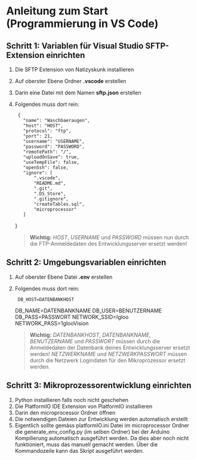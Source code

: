 # Anleitung zum Start (Programmierung in VS Code)
## Schritt 1: Variablen für Visual Studio SFTP-Extension einrichten
1. Die SFTP Extension von Natizyskunk installieren
2. Auf oberster Ebene Ordner **.vscode** erstellen
3. Darin eine Datei mit dem Namen **sftp.json** erstellen
4. Folgendes muss dort rein:

    	{
          "name": "Waschbaeraugen",
          "host": "HOST",
          "protocol": "ftp",
          "port": 21,
          "username": "USERNAME",
          "password": "PASSWORD",
          "remotePath": "/",
          "uploadOnSave": true,
          "useTempFile": false,
          "openSsh": false,
          "ignore": [
              ".vscode",
              "README.md",
              ".git",
              ".DS_Store",
              ".gitignore",
              "createTables.sql",
              "microprocessor"
          ]
      }
    > **Wichtig:** *HOST*, *USERNAME* und *PASSWORD* müssen nun durch die FTP-Anmeldedaten des Entwicklungsserver ersetzt werden!

## Schritt 2: Umgebungsvariablen einrichten
1. Auf oberster Ebene Datei **.env** erstellen
2. Folgendes muss dort rein:

    	DB_HOST=DATENBANKHOST
      DB_NAME=DATENBANKNAME
      DB_USER=BENUTZERNAME
      DB_PASS=PASSWORT
      NETWORK_SSID=Igloo
      NETWORK_PASS=1glooVision

    > **Wichtig:** *DATENBANKHOST*, *DATENBANKNAME*, *BENUTZERNAME* und *PASSWORT* müssen durch die Anmeldedaten der Datenbank deines Entwicklungsserver ersetzt werden! *NETZWERKNAME* und *NETZWERKPASSWORT* müssen durch die Netzwerk Logindaten für den Mikroprozessor ersetzt werden.

## Schritt 3: Mikroprozessorentwicklung einrichten
1. Python installieren falls noch nicht geschehen
2. Die PlatformIO IDE Extension von PlatformIO installieren
3. Darin den microprocessor Ordner öffnen
4. Die notwendigen Dateien zur Entwicklung werden automatisch erstellt
5. Eigentlich sollte gemäss platformIO.ini Datei im microprocessor Ordner die generate_env_config.py (im selben Ordner) bei der Arduino Kompilierung automatisch ausgeführt werden. Da dies aber noch nicht funktioniert, muss das manuell gemacht werden. Über die Kommandozeile kann das Skript ausgeführt werden.
